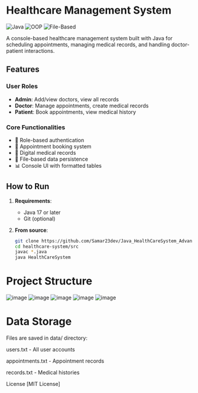# Healthcare Management System

![Java](https://img.shields.io/badge/Java-17%2B-blue)
![OOP](https://img.shields.io/badge/OOP-Yes-success)
![File-Based](https://img.shields.io/badge/Storage-File%20Based-yellow)

A console-based healthcare management system built with Java for scheduling appointments, managing medical records, and handling doctor-patient interactions.

## Features

### User Roles
- **Admin**: Add/view doctors, view all records
- **Doctor**: Manage appointments, create medical records
- **Patient**: Book appointments, view medical history

### Core Functionalities
- 📅 Role-based authentication
- 🏥 Appointment booking system
- 📝 Digital medical records
- 💾 File-based data persistence
- 📊 Console UI with formatted tables

## How to Run

1. **Requirements**:
   - Java 17 or later
   - Git (optional)

2. **From source**:
   ```bash
   git clone https://github.com/Samar23dev/Java_HealthCareSystem_AdvancedFileHandling.git
   cd healthcare-system/src
   javac *.java
   java HealthCareSystem

# Project Structure
![image](https://github.com/user-attachments/assets/6ef6695b-0149-4efb-84c9-b614761b1a82)
![image](https://github.com/user-attachments/assets/a838a5c6-4037-4c62-8bf8-cfd88f0db251)
![image](https://github.com/user-attachments/assets/fd30acb8-3323-4aa2-90df-10bc3646b348)
![image](https://github.com/user-attachments/assets/5269ae4b-a30d-4020-94b6-1988a16ff256)
![image](https://github.com/user-attachments/assets/5ab4ceb7-5a89-4070-841c-a5c61474f0fa)


# Data Storage
Files are saved in data/ directory:

users.txt - All user accounts

appointments.txt - Appointment records

records.txt - Medical histories

License
[MIT License]



